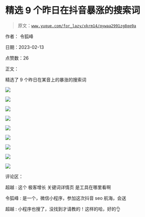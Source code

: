 # 精选 9 个昨日在抖音暴涨的搜索词

> 原文：[`www.yuque.com/for_lazy/xkrm14/qywaa2991zg8qq9a`](https://www.yuque.com/for_lazy/xkrm14/qywaa2991zg8qq9a)

作者： 令狐峰

日期：2023-02-13

点赞数：26

正文：

精选了 9 个昨日在某音上的暴涨的搜索词

![](img/246f3cdcf53dc996795f5db4429a5d64.png)

![](img/40bb0e5acc6a86135d1615f4219ced1c.png)

![](img/240d38641c9b095adb0e1e5bbfe0a6f9.png)

![](img/2b0fafbf3c043cbbb55de7a681d79dbe.png)

![](img/4a326afd0b3c07c12f91bbac85e84b79.png)

![](img/88e4e0f38b8c65fa89ecd03b2b849f09.png)

![](img/1ee450903413aef22854faf7aa91dea6.png)

![](img/b36a8d4414810830efdd8ecacd2a391d.png)

![](img/ea667fedf7161f37702bbbef24881941.png)

评论区：

超越 : 这个 极客增长 关键词详情页 是工具在哪里看啊

令狐峰 : 是一个，微信小程序，参加这次抖音 seo 航海，会送

超越 : 小程序也搜了，没找到才请教的！这样的哈，好的👌

